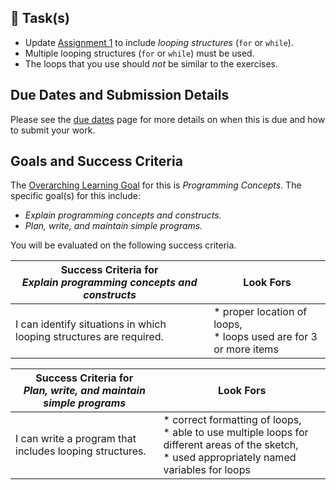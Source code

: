 ## &#x1F4D8;  Task(s)

* Update [Assignment 1][a1] to include _looping structures_ (`for` or `while`).  
* Multiple looping structures (`for` or `while`) must be used. 
* The loops that you use should _not_ be similar to the exercises.


## Due Dates and Submission Details

Please see the [due dates](./Due-Dates-and-Submission-Details) page for more details on when this is due and how to submit your work.

## Goals and Success Criteria

The [Overarching Learning Goal](./images/ICS2O.jpg) for this is _Programming Concepts_.
The specific goal(s) for this include:

  * _Explain programming concepts and constructs._
  * _Plan, write, and maintain simple programs._

You will be evaluated on the following success criteria.

| Success Criteria for <br/>_Explain programming concepts and constructs_ | Look Fors                                                    |
| ----------- | ------- |
| I can identify situations in which looping structures are required. | * proper location of loops,<br/>* loops used are for 3 or more items<br/> |


| Success Criteria for <br/>_Plan, write, and maintain simple programs_ | Look Fors                                                    |
| ----------- | ------- |
| I can write a program that includes looping structures.  | * correct formatting of loops,<br/>* able to use multiple loops for different areas of the sketch,<br/>* used appropriately named variables for loops |

[a1]: ./Programming-Assignment-1
